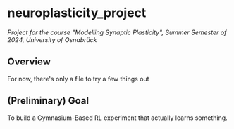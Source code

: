 # neuroplasticity_project
_Project for the course "Modelling Synaptic Plasticity", Summer Semester of 2024, University of Osnabrück_

## Overview
For now, there's only a file to try a few things out

## (Preliminary) Goal
To build a Gymnasium-Based RL experiment that actually learns something.
